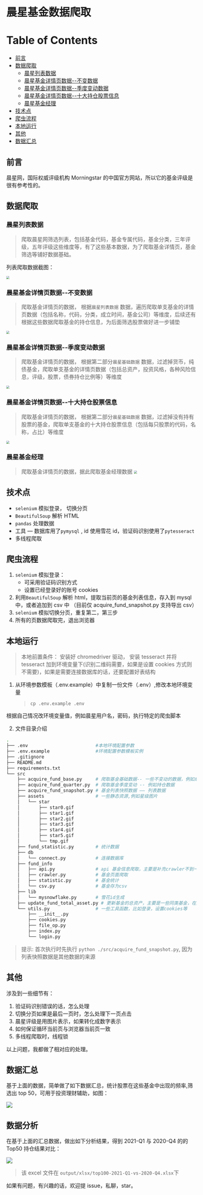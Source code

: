 # 晨星基金数据爬取

# Table of Contents

- [前言](#前言)
- [数据爬取](#数据爬取)
  - [晨星列表数据](#晨星列表数据)
  - [晨星基金详情页数据--不变数据](#晨星基金详情页数据--不变数据)
  - [晨星基金详情页数据--季度变动数据](#晨星基金详情页数据--季度变动数据)
  - [晨星基金详情页数据--十大持仓股票信息](#晨星基金详情页数据--十大持仓股票信息)
  - [晨星基金经理](#晨星基金经理)
- [技术点](#技术点)
- [爬虫流程](#爬虫流程)
- [本地运行](#本地运行)
- [其他](#其他)
- [数据汇总](#数据汇总)

## 前言

晨星网，国际权威评级机构 Morningstar 的中国官方网站，所以它的基金评级是很有参考性的。

## 数据爬取

### 晨星列表数据

> 爬取晨星网筛选列表，包括基金代码，基金专属代码，基金分类，三年评级，五年评级这些维度等，有了这些基本数据，为了爬取基金详情页，基金筛选等铺好数据基础。

列表爬取数据截图：

<img src="./screenshot/fund_list.png" style="zoom:50%;" />

### 晨星基金详情页数据--不变数据

> 爬取基金详情页的数据， 根据`晨星列表数据` 数据，遍历爬取单支基金的详情页数据（包括名称，代码，分类，成立时间，基金公司）等维度，后续还有根据这些数据爬取基金的持仓信息，为后面筛选股票做好进一步铺垫

<img src="./screenshot/fund_base.png" style="zoom:50%;" />

### 晨星基金详情页数据--季度变动数据

> 爬取基金详情页的数据， 根据第二部分`晨星基础数据` 数据，过滤掉货币，纯债基金，爬取单支基金的详情页数据（包括总资产，投资风格，各种风险信息，评级，股票，债券持仓比例等）等维度

<img src="./screenshot/fund_season.png" style="zoom:50%;" />

### 晨星基金详情页数据--十大持仓股票信息

> 爬取基金详情页的数据， 根据第二部分`晨星基础数据` 数据，过滤掉没有持有股票的基金，爬取单支基金的十大持仓股票信息（包括每只股票的代码，名称，占比）等维度

<img src="./screenshot/fund_stock.png" style="zoom:50%;" />

### 晨星基金经理

> 爬取基金详情页的数据，据此爬取基金经理数据
> <img src="./screenshot/fund_manager.png" style="zoom:50%;" />

## 技术点

- `selenium` 模拟登录， 切换分页
- `BeautifulSoup` 解析 HTML
- `pandas` 处理数据
- 工具 — 数据库用了`pymysql` , id 使用雪花 id，验证码识别使用了`pytesseract`
- 多线程爬取

## 爬虫流程

1. `selenium` 模拟登录：
   - 可采用验证码识别方式
   - 设置已经登录好的账号 cookies
2. 利用`BeautifulSoup` 解析 html，提取当前页的基金列表信息，存入到 mysql 中，或者追加到 csv 中 （目前仅 acquire_fund_snapshot.py 支持导出 csv）
3. `selenium` 模拟切换分页，重复第二，第三步
4. 所有的页数据爬取完，退出浏览器

## 本地运行

> 本地前置条件： 安装好 chromedriver 驱动， 安装 tesseract 并将 tesseract 加到环境变量下(识别二维码需要，如果是设置 cookies 方式则不需要)，如果是需要连接数据库的话，还要配置好表结构

1. 从环境参数模板（.env.example）中复制一份文件（.env）,修改本地环境变量

   > `cp .env.example .env`

根据自己情况改环境变量值，例如晨星用户名，密码，执行特定的爬虫脚本

2. 文件目录介绍

```bash
.
├── .env                         #本地环境配置参数
├── .env.example                 #环境配置参数模板实例
├── .gitignore
├── README.md
├── requirements.txt
└── src
    ├── acquire_fund_base.py     # 爬取基金基础数据-- 一些不变动的数据，例如成立时间
    ├── acquire_fund_quarter.py  # 爬取基金季度变动 -- 例如持仓数据
    ├── acquire_fund_snapshot.py # 基金列表快照数据 —— 列表数据
    ├── assets                   # 一些静态资源,例如星级图片
    │   └── star
    │       ├── star0.gif
    │       ├── star1.gif
    │       ├── star2.gif
    │       ├── star3.gif
    │       ├── star4.gif
    │       ├── star5.gif
    │       └── tmp.gif
    ├── fund_statistic.py        # 统计数据
    ├── db
    │   └── connect.py           # 连接数据库
    ├── fund_info
    │   ├── api.py               # api 基金信息爬取，主要是补充crawler不到一些信息
    │   ├── crawler.py           # 基金页面爬取
    │   ├── statistic.py         # 基金统计
    │   └── csv.py               # 基金存为csv
    ├── lib
    │   └── mysnowflake.py       # 雪花id生成
    ├── update_fund_total_asset.py # 更新基金的总资产，主要是一些同类基金，在晨星网数据不一致
    └── utils.py                 # 一些工具函数，比如登录，设置cookies等
        ├── __init__.py
        ├── cookies.py
        ├── file_op.py
        ├── index.py
        └── login.py

```

> 提示: 首次执行时先执行 `python ./src/acquire_fund_snapshot.py`, 因为列表快照数据是其他数据的来源

## 其他

涉及到一些细节有：

1. 验证码识别错误的话，怎么处理
2. 切换分页如果是最后一页时，怎么处理下一页点击
3. 晨星评级是用图片表示，如果转化成数字表示
4. 如何保证循环当前页与浏览器当前页一致
5. 多线程爬取时，线程锁

以上问题，我都做了相对应的处理。

## 数据汇总

基于上面的数据，简单做了如下数据汇总，统计股票在这些基金中出现的频率,筛选出 top 50，可用于投资理财辅助，如图：

<img src="./screenshot/fund_statistic.png" />

## 数据分析

在基于上面的汇总数据，做出如下分析结果，得到 2021-Q1 与 2020-Q4 的的 Top50 持仓结果对比：

<img src="./screenshot/top_50_2021_q1_vs_2020_q4.png" />

> 该 excel 文件在 `output/xlsx/top100-2021-Q1-vs-2020-Q4.xlsx`下

如果有问题，有兴趣的话，欢迎提 issue，私聊，star。
